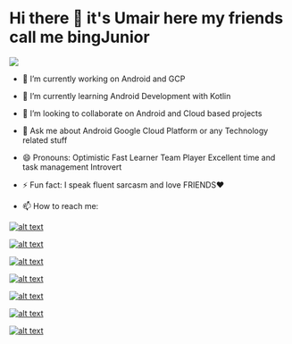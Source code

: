 # Hi there 👋 it's Umair here my friends call me bingJunior 

<img src="https://i.imgur.com/HgN8w2l.gif"/>

- 🔭 I’m currently working on Android and GCP

- 🌱 I’m currently learning Android Development with Kotlin 

- 👯 I’m looking to collaborate on Android and  Cloud based projects

- 💬 Ask me about Android Google Cloud Platform or any Technology related stuff

- 😄 Pronouns: Optimistic Fast Learner Team Player Excellent time and task management Introvert 

- ⚡ Fun fact: I speak fluent sarcasm and love FRIENDS❤

- 📫 How to reach me:

<!-- Please don't remove this: Grab your social icons from https://github.com/carlsednaoui/gitsocial -->

<!-- display the social media buttons in your README -->

[![alt text][1.1]][1]

[![alt text][2.1]][2]

[![alt text][3.1]][3]

[![alt text][4.1]][4]

[![alt text][5.1]][5]

[![alt text][6.1]][6]

[![alt text][7.1]][7]

<!-- links to social media icons -->

[1.1]: https://i.imgur.com/kuH8mcP.png (Twitter)

[2.1]: https://i.imgur.com/klASuIl.png (Facebook)

[3.1]: https://i.imgur.com/5pJX7ys.png (Instagram)

[4.1]: https://i.imgur.com/VcXtps9.png (LinkedIn)

[5.1]: https://i.imgur.com/gtf0sR4.png (Discord)

[6.1]: https://i.imgur.com/aAEq7Xh.png (Github)

[7.1]: https://i.imgur.com/hAJIQc3.png?1 (Qwiklabs)

<!-- links to your social media accounts -->

[1]: https://twitter.com/bingJunior_
[2]: https://www.facebook.com/tariq.umair.71
[3]: https://www.instagram.com/bingjunior_/?hl=en
[4]: https://www.linkedin.com/in/umair-tariq-120a11144/
[5]: bingJunior#3619
[6]: http://www.github.com/bingJunior
[7]: https://www.qwiklabs.com/public_profiles/fccaa3e6-8358-4c02-b5a3-bcc11c000f93

